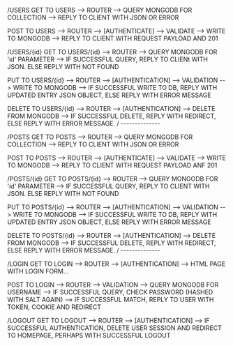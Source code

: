/USERS
GET TO USERS --> ROUTER --> QUERY MONGODB FOR COLLECTION --> REPLY TO CLIENT WITH JSON OR ERROR

POST TO USERS --> ROUTER --> [AUTHENTICATE] --> VALIDATE --> WRITE TO MONGODB --> REPLY TO CLIENT WITH REQUEST PAYLOAD AND 201

/USERS/{id}
GET TO USERS/{id} --> ROUTER --> QUERY MONGODB FOR 'id' PARAMETER --> IF SUCCESSFUL QUERY, REPLY TO CLIENt WITH JSON. ELSE REPLY WITH NOT FOUND

PUT TO USERS/{id} --> ROUTER --> [AUTHENTICATION] --> VALIDATION --> WRITE TO MONGODB --> IF SUCCESSFUL WRITE TO DB, REPLY WITH UPDATED ENTRY JSON OBJECT, ELSE REPLY WITH ERROR MESSAGE

DELETE TO USERS/{id} --> ROUTER --> [AUTHENTICATION] --> DELETE FROM MONGODB --> IF SUCCESSFUL DELETE, REPLY WITH REDIRECT, ELSE REPLY WITH ERROR MESSAGE.
/ --------------



/POSTS
GET TO POSTS --> ROUTER --> QUERY MONGODB FOR COLLECTION --> REPLY TO CLIENT WITH JSON OR ERROR

POST TO POSTS --> ROUTER --> [AUTHENTICATE] --> VALIDATE --> WRITE TO MONGODB --> REPLY TO CLIENT WITH REQUEST PAYLOAD ANF 201


/POSTS/{id}
GET TO POSTS/{id} --> ROUTER --> QUERY MONGODB FOR 'id' PARAMETER --> IF SUCCESSFUL QUERY, REPLY TO CLIENT WITH JSON. ELSE REPLY WITH NOT FOUND

PUT TO POSTS/{id} --> ROUTER --> [AUTHENTICATION] --> VALIDATION --> WRITE TO MONGODB --> IF SUCCESSFUL WRITE TO DB, REPLY WITH UPDATED ENTRY JSON OBJECT, ELSE REPLY WITH ERROR MESSAGE

DELETE TO POSTS/{id} --> ROUTER --> [AUTHENTICATION] --> DELETE FROM MONGODB --> IF SUCCESSFUL DELETE, REPLY WITH REDIRECT, ELSE REPLY WITH ERROR MESSAGE.
/ --------------



/LOGIN
GET TO LOGIN --> ROUTER --> [AUTHENTICATION] --> HTML PAGE WITH LOGIN FORM...

POST TO LOGIN --> ROUTER --> VALIDATION --> QUERY MONGODB FOR USERNAME --> IF SUCCESSFUL QUERY, CHECK PASSWORD (HASHED WITH SALT AGAIN) --> IF SUCCESSFUL MATCH, REPLY TO USER WITH TOKEN, COOKIE AND REDIRECT

/LOGOUT
GET TO LOGOUT --> ROUTER --> [AUTHENTICATION] --> IF SUCCESSFUL AUTHENTICATION, DELETE USER SESSION AND REDIRECT TO HOMEPAGE, PERHAPS WITH SUCCESSFUL LOGOUT